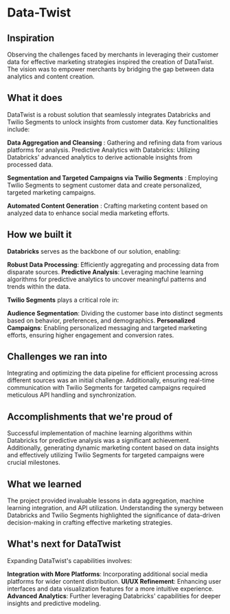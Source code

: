 # Data-Twist

## Inspiration
Observing the challenges faced by merchants in leveraging their customer data for effective marketing strategies inspired the creation of DataTwist. The vision was to empower merchants by bridging the gap between data analytics and content creation.

## What it does
DataTwist is a robust solution that seamlessly integrates Databricks and Twilio Segments to unlock insights from customer data. Key functionalities include:

**Data Aggregation and Cleansing** : Gathering and refining data from various platforms for analysis.
Predictive Analytics with Databricks: Utilizing Databricks' advanced analytics to derive actionable insights from processed data.

**Segmentation and Targeted Campaigns via Twilio Segments** : Employing Twilio Segments to segment customer data and create personalized, targeted marketing campaigns.

**Automated Content Generation** : Crafting marketing content based on analyzed data to enhance social media marketing efforts.

## How we built it

**Databricks** serves as the backbone of our solution, enabling:

**Robust Data Processing**: Efficiently aggregating and processing data from disparate sources.
**Predictive Analysis**: Leveraging machine learning algorithms for predictive analytics to uncover meaningful patterns and trends within the data.

**Twilio Segments** plays a critical role in:

**Audience Segmentation**: Dividing the customer base into distinct segments based on behavior, preferences, and demographics.
**Personalized Campaigns**: Enabling personalized messaging and targeted marketing efforts, ensuring higher engagement and conversion rates.

## Challenges we ran into
Integrating and optimizing the data pipeline for efficient processing across different sources was an initial challenge. Additionally, ensuring real-time communication with Twilio Segments for targeted campaigns required meticulous API handling and synchronization.

## Accomplishments that we're proud of
Successful implementation of machine learning algorithms within Databricks for predictive analysis was a significant achievement. Additionally, generating dynamic marketing content based on data insights and effectively utilizing Twilio Segments for targeted campaigns were crucial milestones.

## What we learned
The project provided invaluable lessons in data aggregation, machine learning integration, and API utilization. Understanding the synergy between Databricks and Twilio Segments highlighted the significance of data-driven decision-making in crafting effective marketing strategies.

## What's next for DataTwist
Expanding DataTwist's capabilities involves:

**Integration with More Platforms**: Incorporating additional social media platforms for wider content distribution.
**UI/UX Refinement**: Enhancing user interfaces and data visualization features for a more intuitive experience.
**Advanced Analytics**: Further leveraging Databricks' capabilities for deeper insights and predictive modeling.
